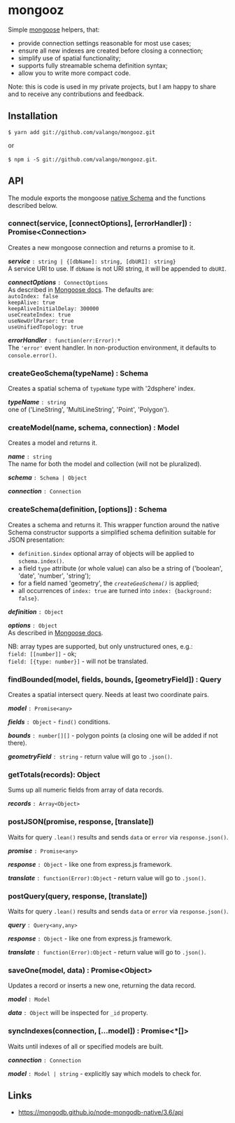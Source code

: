 # mongooz
Simple [mongoose](https://mongoosejs.com) helpers, that:
   * provide connection settings reasonable for most use cases;
   * ensure all new indexes are created before closing a connection;
   * simplify use of spatial functionality;
   * supports fully streamable schema definition syntax;
   * allow you to write more compact code.

Note: this is code is used in my private projects, but I am happy to share and
to receive any contributions and feedback.

## Installation

`$ yarn add git://github.com/valango/mongooz.git`

or

`$ npm i -S git://github.com/valango/mongooz.git`.

## API
The module exports the mongoose [native Schema](https://mongoosejs.com/docs/api/schema.html)
and the functions described below.

### connect(service, [connectOptions], [errorHandler]) : Promise\<Connection\>
Creates a new mongoose connection and returns a promise to it.

**_service_** `: string | {[dbName]: string, [dbURI]: string}` <br>
A service URI to use.
If `dbName` is not URI string, it will be appended to `dbURI`.

**_connectOptions_** `: ConnectOptions` <br>
As described in [Mongoose docs](https://mongoosejs.com/docs/api/mongoose.html#mongoose_Mongoose-createConnection).
The defaults are: <br>
`autoIndex: false` <br>
`keepAlive: true` <br>
`keepAliveInitialDelay: 300000` <br>
`useCreateIndex: true` <br>
`useNewUrlParser: true` <br>
`useUnifiedTopology: true`

**_errorHandler_** `: function(err:Error):*` <br>
The `'error'` event handler. In non-production environment, it defaults
to `console.error()`.

### createGeoSchema(typeName) : Schema
Creates a spatial schema of `typeName` type with '2dsphere' index.

**_typeName_** `: string`<br>
one of ('LineString', 'MultiLineString', 'Point', 'Polygon').

### createModel(name, schema, connection) : Model
Creates a model and returns it.

**_name_** `: string` <br>
The name for both the model and collection (will not be pluralized).

**_schema_** `: Schema | Object`

**_connection_** `: Connection`

### createSchema(definition, [options]) : Schema
Creates a schema and returns it. This wrapper function around the native Schema constructor supports
a simplified schema definition suitable for JSON presentation:
   * `definition.$index` optional array of objects will be applied to `schema.index()`.
   * a field `type` attribute (or whole value) can also be a string of ('boolean', 'date', 'number', 'string');
   * for a field named 'geometry', the _`createGeoSchema()`_ is applied;
   * all occurrences of `index: true` are turned into `index: {background: false}`.

**_definition_** `: Object`

**_options_** `: Object` <br>
As described in [Mongoose docs](https://mongoosejs.com/docs/api/schema.html#schema_Schema).

NB: array types are supported, but only unstructured ones, e.g.:<br>
`field: [[number]]` - ok;<br>
`field: [{type: number}]` - will not be translated.

### findBounded(model, fields, bounds, [geometryField]) : Query
Creates a spatial intersect query. Needs at least two coordinate pairs.

**_model_** `: Promise<any>`

**_fields_** `: Object` - `find()` conditions.

**_bounds_** `: number[][]` - polygon points (a closing one will be added if not there).

**_geometryField_** `: string` - return value will go to `.json()`.

### getTotals(records): Object
Sums up all numeric fields from array of data records.

**_records_** `: Array<Object>`

### postJSON(promise, response, [translate])
Waits for query `.lean()` results and sends `data` or `error` via `response.json()`.

**_promise_** `: Promise<any>`

**_response_** `: Object` - like one from express.js framework.

**_translate_** `: function(Error):Object` - return value will go to `.json()`.

### postQuery(query, response, [translate])
Waits for query `.lean()` results and sends `data` or `error` via `response.json()`.

**_query_** `: Query<any,any>`

**_response_** `: Object` - like one from express.js framework.

**_translate_** `: function(Error):Object` - return value will go to `.json()`.

### saveOne(model, data) : Promise\<Object>
Updates a record or inserts a new one, returning the data record.

**_model_** `: Model`

**_data_** `: Object` will be inspected for `_id` property.

### syncIndexes(connection, [...model]) : Promise\<*[]>
Waits until indexes of all or specified models are built.

**_connection_** `: Connection`

**_model_** `: Model | string` - explicitly say which models to check for.

## Links

* https://mongodb.github.io/node-mongodb-native/3.6/api
